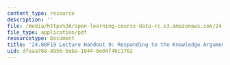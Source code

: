 ```yaml
---
content_type: resource
description: ''
file: /media/https%3A/open-learning-course-data-rc.s3.amazonaws.com/24-00-problems-of-philosophy-fall-2019/dfeaa7688956beba18440e04f46c1702_MIT24_00F19_lecturehandout9.pdf
file_type: application/pdf
resourcetype: Document
title: '24.00F19 Lecture Handout 9: Responding to the Knowledge Argument'
uid: dfeaa768-8956-beba-1844-0e04f46c1702
---
```


